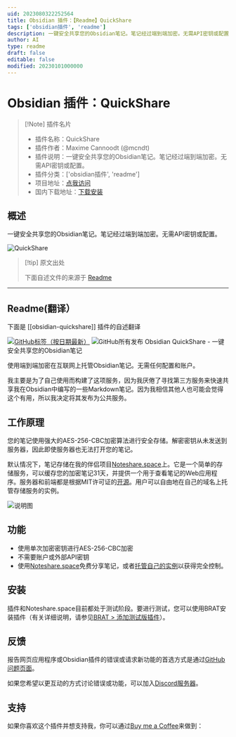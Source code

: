 ```yaml
---
uid: 2023080322252564
title: Obsidian 插件：【Readme】QuickShare
tags: ['obsidian插件', 'readme']
description: 一键安全共享您的Obsidian笔记。笔记经过端到端加密。无需API密钥或配置。
author: AI
type: readme
draft: false
editable: false
modified: 20230101000000
---
```


# Obsidian 插件：QuickShare

> [!Note] 插件名片
> - 插件名称：QuickShare
> - 插件作者：Maxime Cannoodt (@mcndt)
> - 插件说明：一键安全共享您的Obsidian笔记。笔记经过端到端加密。无需API密钥或配置。
> - 插件分类：['obsidian插件', 'readme']
> - 项目地址：[点我访问](https://github.com/mcndt/obsidian-quickshare)
> - 国内下载地址：[下载安装](https://pkmer.cn/products/plugin/pluginMarket/?obsidian-quickshare)

## 概述

一键安全共享您的Obsidian笔记。笔记经过端到端加密。无需API密钥或配置。

![QuickShare](https://cdn.pkmer.cn/covers/obsidian-quickshare.png!pkmer)

> [!tip] 原文出处
> 
>下面自述文件的来源于 [Readme](https://ghproxy.net/https://raw.githubusercontent.com/mcndt/obsidian-quickshare/master/README.md)
> 

---

## Readme(翻译）

下面是 [[obsidian-quickshare]] 插件的自述翻译


[![GitHub标签（按日期最新）](https://img.shields.io/github/v/tag/mcndt/obsidian-quickshare)](https://github.com/mcndt/obsidian-quickshare/releases) ![GitHub所有发布](https://img.shields.io/github/downloads/mcndt/obsidian-quickshare/total)
Obsidian QuickShare - 一键安全共享您的Obsidian笔记

使用端到端加密在互联网上托管Obsidian笔记。无需任何配置和账户。

我主要是为了自己使用而构建了这项服务，因为我厌倦了寻找第三方服务来快速共享我在Obsidian中编写的一些Markdown笔记。因为我相信其他人也可能会觉得这个有用，所以我决定将其发布为公共服务。

## 工作原理

您的笔记使用强大的AES-256-CBC加密算法进行安全存储。解密密钥从未发送到服务器，因此即使服务器也无法打开您的笔记。

默认情况下，笔记存储在我的伴侣项目[Noteshare.space](https://noteshare.space/)上。它是一个简单的存储服务，可以缓存您的加密笔记31天，并提供一个用于查看笔记的Web应用程序。服务器和前端都是根据MIT许可证的[开源](https://github.com/mcndt/noteshare.space)。用户可以自由地在自己的域名上托管存储服务的实例。

![说明图](img/explainer-img.png)

## 功能

- 使用单次加密密钥进行AES-256-CBC加密
- 不需要账户或外部API密钥
- 使用[Noteshare.space](https://noteshare.space)免费分享笔记，或者[托管自己的实例](https://github.com/mcndt/noteshare.space#deployment)以获得完全控制。

## 安装

插件和Noteshare.space目前都处于测试阶段。要进行测试，您可以使用BRAT安装插件（有关详细说明，请参见[BRAT > 添加测试版插件](https://github.com/TfTHacker/obsidian42-brat#adding-a-beta-plugin)）。

## 反馈

报告网页应用程序或Obsidian插件的错误或请求新功能的首选方式是通过[GitHub问题页面](https://github.com/mcndt/obsidian-quickshare/issues/new/choose)。

如果您希望以更互动的方式讨论错误或功能，可以加入[Discord服务器](https://discord.gg/y3HqyGeABK)。

## 支持
如果你喜欢这个插件并想支持我，你可以通过[Buy me a Coffee](https://www.buymeacoffee.com/mcndt)来做到：





